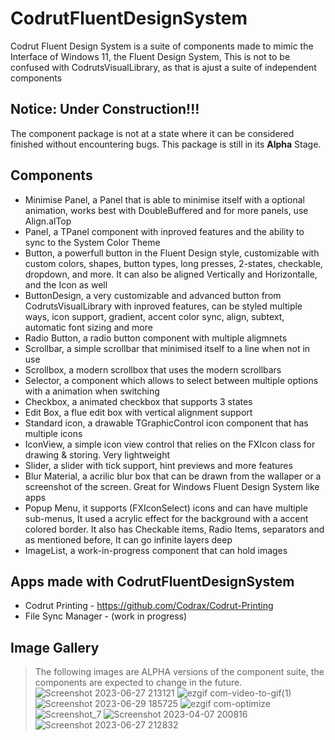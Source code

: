 # CodrutFluentDesignSystem
Codrut Fluent Design System is a suite of components made to mimic the Interface of Windows 11, the Fluent Design System, This is not to be confused with CodrutsVisualLibrary, as that is ajust a suite of independent components

## Notice: Under Construction!!!
The component package is not at a state where it can be considered finished without encountering bugs. This package is still in its **Alpha** Stage.

## Components
- Minimise Panel, a Panel that is able to minimise itself with a optional animation, works best with DoubleBuffered and for more panels, use Align.alTop
- Panel, a TPanel component with inproved features and the ability to sync to the System Color Theme
- Button, a powerfull button in the Fluent Design style, customizable with custom colors, shapes, button types, long presses, 2-states, checkable, dropdown, and more. It can also be aligned Vertically and Horizontalle, and the Icon as well
- ButtonDesign, a very customizable and advanced button from CodrutsVisualLibrary with inproved features, can be styled multiple ways, icon support, gradient, accent color sync, align, subtext, automatic font sizing and more
- Radio Button, a radio button component with multiple aligmnets
- Scrollbar, a simple scrollbar that minimised itself to a line when not in use
- Scrollbox, a modern scrollbox that uses the modern scrollbars
- Selector, a component which allows to select between multiple options with a animation when switching
- Checkbox, a animated checkbox that supports 3 states
- Edit Box, a flue edit box with vertical alignment support
- Standard icon, a drawable TGraphicControl icon component that has multiple icons
- IconView, a simple icon view control that relies on the FXIcon class for drawing & storing. Very lightweight
- Slider, a slider with tick support, hint previews and more features
- Blur Material, a acrilic blur box that can be drawn from the wallaper or a screenshot of the screen. Great for Windows Fluent Design System like apps
- Popup Menu, it supports (FXIconSelect) icons and can have multiple sub-menus, It used a acrylic effect for the background with a accent colored border. It also has Checkable items, Radio Items, separators and as mentioned before, It can go infinite layers deep
- ImageList, a work-in-progress component that can hold images

## Apps made with CodrutFluentDesignSystem
 - Codrut Printing - https://github.com/Codrax/Codrut-Printing
 - File Sync Manager - (work in progress)


## Image Gallery
> The following images are ALPHA versions of the component suite, the components are expected to change in the future.
![Screenshot 2023-06-27 213121](https://github.com/Codrax/CodrutFluentDesignSystem/assets/68193064/786e1e3f-8c57-405a-8abd-173887aa9b06)
![ezgif com-video-to-gif(1)](https://github.com/Codrax/CodrutFluentDesignSystem/assets/68193064/8a3b3378-2c76-4baf-a1c2-84fa1748dc93)
![Screenshot 2023-06-29 185725](https://github.com/Codrax/CodrutFluentDesignSystem/assets/68193064/24959e8c-b207-4d24-9bc2-3a46a6e8708b)
![ezgif com-optimize](https://github.com/Codrax/CodrutFluentDesignSystem/assets/68193064/43419ec6-e583-455d-b113-34f49d9137d9)
![Screenshot_7](https://user-images.githubusercontent.com/68193064/215814322-41a0e245-af55-4e97-aaf2-75e81d25dd17.png)
![Screenshot 2023-04-07 200816](https://user-images.githubusercontent.com/68193064/230649040-7c1ccc50-8d72-46b7-afca-d07b734f2112.png)
![Screenshot 2023-06-27 212832](https://github.com/Codrax/CodrutFluentDesignSystem/assets/68193064/e54efb73-4f1f-4236-a632-6cbc1fd07664)


